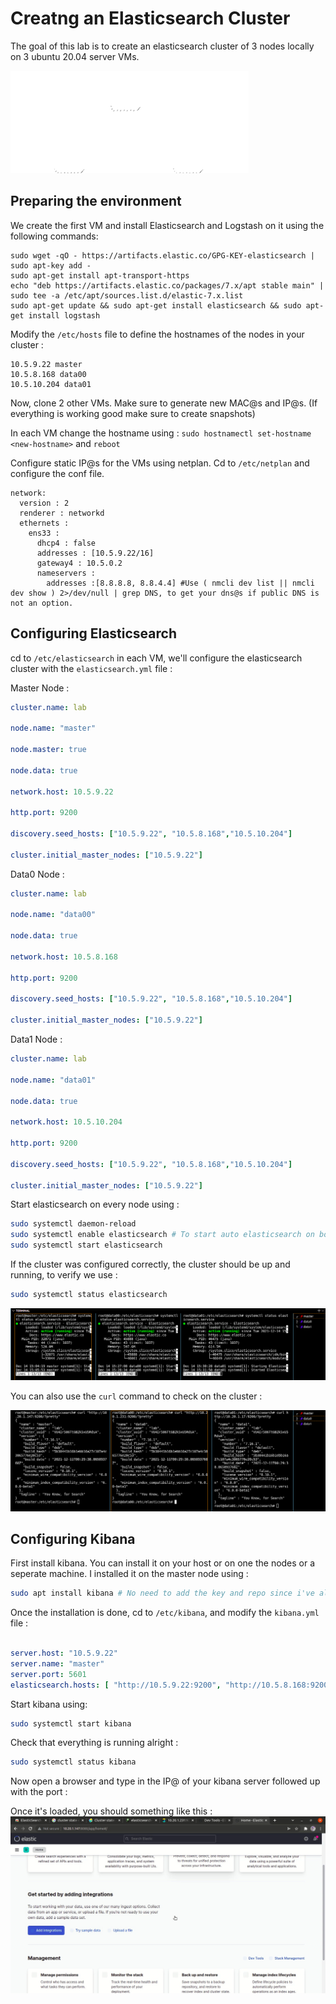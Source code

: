 # Creatng an Elasticsearch Cluster

The goal of this lab is to create an elasticsearch cluster of 3 nodes locally on 3 ubuntu 20.04 server VMs.

![cluster archi](images/archi.png)

## Preparing the environment

We create the first VM and install Elasticsearch and Logstash on it using the following commands: 

```
sudo wget -qO - https://artifacts.elastic.co/GPG-KEY-elasticsearch | sudo apt-key add -
sudo apt-get install apt-transport-https
echo "deb https://artifacts.elastic.co/packages/7.x/apt stable main" | sudo tee -a /etc/apt/sources.list.d/elastic-7.x.list
sudo apt-get update && sudo apt-get install elasticsearch && sudo apt-get install logstash
```

Modify the `/etc/hosts` file to define the hostnames of the nodes in your cluster : 
```
10.5.9.22 master
10.5.8.168 data00
10.5.10.204 data01
```


Now, clone 2 other VMs. Make sure to generate new MAC@s and IP@s. (If everything is working good make sure to create snapshots)


In each VM change the hostname using : `sudo hostnamectl set-hostname <new-hostname>` and `reboot`
 
Configure static IP@s for the VMs using netplan. Cd to `/etc/netplan` and configure the conf file. 

```
network:
  version : 2
  renderer : networkd
  ethernets :
    ens33 : 
      dhcp4 : false
      addresses : [10.5.9.22/16]
      gateway4 : 10.5.0.2
      nameservers : 
        addresses :[8.8.8.8, 8.8.4.4] #Use ( nmcli dev list || nmcli dev show ) 2>/dev/null | grep DNS, to get your dns@s if public DNS is not an option.
```

## Configuring Elasticsearch

cd to `/etc/elasticsearch` in each VM, we'll configure the elasticsearch cluster with the `elasticsearch.yml` file : 

Master Node :  
```yml
cluster.name: lab

node.name: "master"

node.master: true

node.data: true

network.host: 10.5.9.22

http.port: 9200

discovery.seed_hosts: ["10.5.9.22", "10.5.8.168","10.5.10.204"]

cluster.initial_master_nodes: ["10.5.9.22"]
```
Data0 Node :
```yml
cluster.name: lab

node.name: "data00"

node.data: true

network.host: 10.5.8.168

http.port: 9200

discovery.seed_hosts: ["10.5.9.22", "10.5.8.168","10.5.10.204"]

cluster.initial_master_nodes: ["10.5.9.22"]
```
Data1 Node :
```yml
cluster.name: lab

node.name: "data01"

node.data: true

network.host: 10.5.10.204

http.port: 9200

discovery.seed_hosts: ["10.5.9.22", "10.5.8.168","10.5.10.204"]

cluster.initial_master_nodes: ["10.5.9.22"]
```


Start elasticsearch on every node using : 
```bash
sudo systemctl daemon-reload
sudo systemctl enable elasticsearch # To start auto elasticsearch on boot 
sudo systemctl start elasticsearch
```

If the cluster was configured correctly, the cluster should be up and running, to verify we use : 
```bash 
sudo systemctl status elasticsearch
```
![cluster status](images/cluster-status.png)

You can also use the `curl` command to check on the cluster :

![curl the nodes](images/curl-cluster.png)



## Configuring Kibana

First install kibana. You can install it on your host or on one the nodes or a seperate machine. I installed it on the master node using :  
```bash 
sudo apt install kibana # No need to add the key and repo since i've already done that while installing elasticsearch
```


Once the installation is done, cd to `/etc/kibana`, and modify the `kibana.yml` file : 

```yml

server.host: "10.5.9.22"
server.name: "master"
server.port: 5601
elasticsearch.hosts: [ "http://10.5.9.22:9200", "http://10.5.8.168:9200", "http://10.5.10.204:9200"]
```

Start kibana using: 
```bash
sudo systemctl start kibana 
```

Check that everything is running alright : 
```bash
sudo systemctl status kibana 
```

Now open a browser and type in the IP@ of your kibana server followed up with the port : 

Once it's loaded, you should something like this : 
![curl the nodes](images/kibana-browser.jpg)